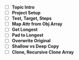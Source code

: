 - [ ] **Topic Intro**<br>
- [ ] **Project Setup**<br>
- [ ] **Test, Target, Steps**<br>
- [ ] **Map Attr from Obj Array**<br>
- [ ] **Get Longest**<br>
- [ ] **Pad to Longest**<br>
- [ ] **Overwrite Original**<br>
- [ ] **Shallow vs Deep Copy**<br>
- [ ] **Clone, Recursive Clone Array**<br>
